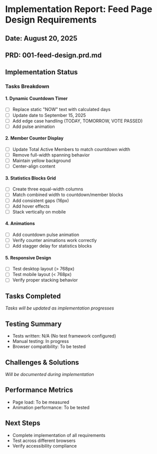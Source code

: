 # Implementation Report: Feed Page Design Requirements
## Date: August 20, 2025
## PRD: 001-feed-design.prd.md

## Implementation Status

### Tasks Breakdown

#### 1. Dynamic Countdown Timer
- [ ] Replace static "NOW" text with calculated days
- [ ] Update date to September 15, 2025
- [ ] Add edge case handling (TODAY, TOMORROW, VOTE PASSED)
- [ ] Add pulse animation

#### 2. Member Counter Display
- [ ] Update Total Active Members to match countdown width
- [ ] Remove full-width spanning behavior
- [ ] Maintain yellow background
- [ ] Center-align content

#### 3. Statistics Blocks Grid
- [ ] Create three equal-width columns
- [ ] Match combined width to countdown/member blocks
- [ ] Add consistent gaps (16px)
- [ ] Add hover effects
- [ ] Stack vertically on mobile

#### 4. Animations
- [ ] Add countdown pulse animation
- [ ] Verify counter animations work correctly
- [ ] Add stagger delay for statistics blocks

#### 5. Responsive Design
- [ ] Test desktop layout (> 768px)
- [ ] Test mobile layout (< 768px)
- [ ] Verify proper stacking behavior

## Tasks Completed

*Tasks will be updated as implementation progresses*

## Testing Summary

- Tests written: N/A (No test framework configured)
- Manual testing: In progress
- Browser compatibility: To be tested

## Challenges & Solutions

*Will be documented during implementation*

## Performance Metrics

- Page load: To be measured
- Animation performance: To be tested

## Next Steps

- Complete implementation of all requirements
- Test across different browsers
- Verify accessibility compliance